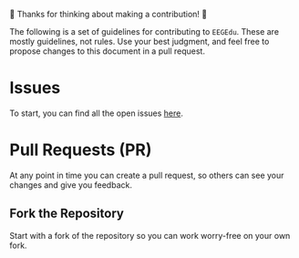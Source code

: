 
🎉 Thanks for thinking about making a contribution! 🎉

The following is a set of guidelines for contributing to `EEGEdu`. These are mostly guidelines, not rules. Use your best judgment, and feel free to propose changes to this document in a pull request.

# Issues

To start, you can find all the open issues [here](https://github.com/kylemath/EEGEdu/issues).

# Pull Requests (PR)

At any point in time you can create a pull request, so others can see your changes and give you feedback.

## Fork the Repository

Start with a fork of the repository so you can work worry-free on your own fork.
